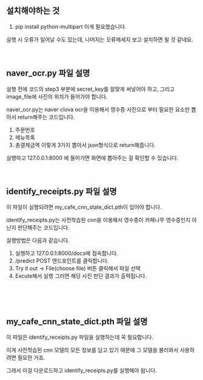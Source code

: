 ## 설치해야하는 것
1. pip install python-multipart
이게 필요했습니다.

실행 시 오류가 일어날 수도 있는데, 나머지는 오류메세지 보고 설치하면 될 것 같네요.
<br />
<br />
<br />

## naver_ocr.py 파일 설명
실행 전에 코드의 step3 부분에 secret_key를 알맞게 써넣어야 하고, 그리고 image_file에 사진의 위치가 들어가야 합니다.

naver_ocr.py는 naver clova ocr을 이용해서 영수증 사진으로 부터 필요한 요소만 뽑아서 return해주는 코드입니다.
1. 주문번호
2. 메뉴목록
3. 총결제금액
이렇게 3가지 뽑아서 json형식으로 return해줍니다.

실행하고 127.0.0.1:8000 에 들어가면 화면에 뽑아주는 걸 확인할 수 있습니다. 
<br />
<br />
<br />

## identify_receipts.py 파일 설명
이 파일이 실행되려면 my_cafe_cnn_state_dict.pth이 있어야 합니다.

identify_receipts.py는 사전학습된 cnn을 이용해서 영수증이 카페나무 영수증인지 아닌지 판단해주는 코드입니다.

실행방법은 다음과 같습니다.
1. 실행하고 127.0.0.1:8000/docs에 접속합니다.
2. /predict POST 엔드포인트를 클릭합니다.
3. Try it out -> File(choose file) 버튼 클릭해서 파일 선택
4. Excute해서 실행
그러면 해당 사진 판단 결과가 출력됩니다.
<br />
<br />
<br />

## my_cafe_cnn_state_dict.pth 파일 설명
이 파일은 identify_receipts.py 파일을 실행하는데 꼭 필요합니다.

이게 사전학습된 cnn 모델의 모든 정보를 담고 있기 때문에 그 모델을 불러와서 사용하려면 필요한 거죠.

그래서 이걸 다운로드하고 identify_receipts.py를 실행해야 됩니다.